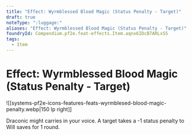 ```yaml
---
title: "Effect: Wyrmblessed Blood Magic (Status Penalty - Target)"
draft: true
noteType: ":luggage:"
aliases: "Effect: Wyrmblessed Blood Magic (Status Penalty - Target)"
foundryId: Compendium.pf2e.feat-effects.Item.aqnx6IDcB7ARLxS5
tags:
  - Item
---
```


# Effect: Wyrmblessed Blood Magic (Status Penalty - Target)
![[systems-pf2e-icons-features-feats-wyrmblesed-blood-magic-penalty.webp|150 lp right]]

Draconic might carries in your voice. A target takes a -1 status penalty to Will saves for 1 round.
